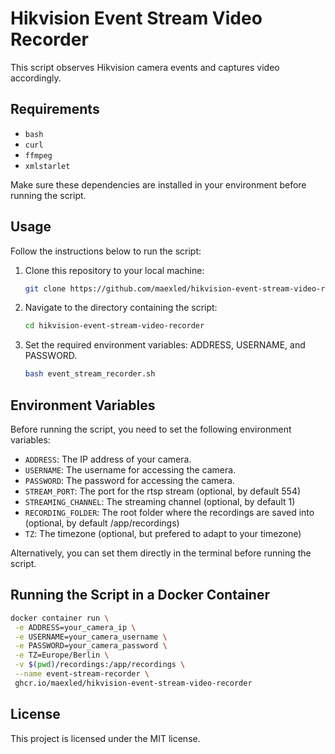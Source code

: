 # Hikvision Event Stream Video Recorder

This script observes Hikvision camera events and captures video accordingly.

## Requirements

- `bash`
- `curl`
- `ffmpeg`
- `xmlstarlet`

Make sure these dependencies are installed in your environment before running the script.

## Usage

Follow the instructions below to run the script:

1. Clone this repository to your local machine:

   ```bash
   git clone https://github.com/maexled/hikvision-event-stream-video-recorder.git
   ```

2. Navigate to the directory containing the script:

   ```bash
   cd hikvision-event-stream-video-recorder
   ```

3. Set the required environment variables: ADDRESS, USERNAME, and PASSWORD.

   ```bash
   bash event_stream_recorder.sh
   ```

## Environment Variables

Before running the script, you need to set the following environment variables:

- `ADDRESS`: The IP address of your camera.
- `USERNAME`: The username for accessing the camera.
- `PASSWORD`: The password for accessing the camera.
- `STREAM_PORT`: The port for the rtsp stream (optional, by default 554)
- `STREAMING_CHANNEL`: The streaming channel (optional, by default 1)
- `RECORDING_FOLDER`: The root folder where the recordings are saved into (optional, by default /app/recordings)
- `TZ`: The timezone (optional, but prefered to adapt to your timezone)

Alternatively, you can set them directly in the terminal before running the script.

## Running the Script in a Docker Container

   ```bash
   docker container run \
    -e ADDRESS=your_camera_ip \
    -e USERNAME=your_camera_username \
    -e PASSWORD=your_camera_password \
    -e TZ=Europe/Berlin \
    -v $(pwd)/recordings:/app/recordings \
    --name event-stream-recorder \
    ghcr.io/maexled/hikvision-event-stream-video-recorder
   ```

## License

This project is licensed under the MIT license.
